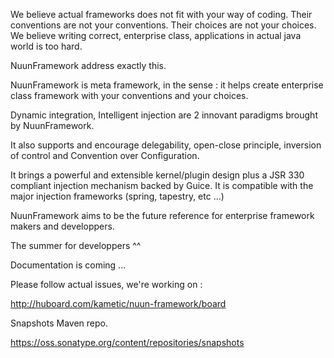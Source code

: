We believe actual frameworks does not fit with your way of coding. 
Their conventions are not your conventions.
Their choices are not your choices.
We believe writing correct, enterprise class, applications in actual java world is too hard. 

NuunFramework address exactly this.

NuunFramework is meta framework, in the sense : it helps create enterprise class framework with your conventions and your choices.

Dynamic integration, Intelligent injection are 2 innovant paradigms brought by NuunFramework.

It also supports and encourage delegability, open-close principle, inversion of control and Convention over Configuration. 

It brings a powerful and extensible kernel/plugin design plus a JSR 330 compliant injection mechanism
backed by Guice. It is compatible with the major injection frameworks (spring, tapestry, etc ...) 

NuunFramework aims to be the future reference for enterprise framework makers and developpers. 

The summer for developpers ^^

Documentation is coming ...

Please follow actual issues, we're working on :

   http://huboard.com/kametic/nuun-framework/board

Snapshots Maven repo.
   
   https://oss.sonatype.org/content/repositories/snapshots
